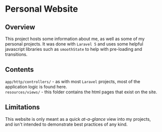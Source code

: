 # Personal Website
## Overview
This project hosts some information about me, as well as some of my personal projects. It was done with `Laravel 5` and uses some helpful javascript libraries such as `smoothState` to help with pre-loading and transitions.

## Contents

`app/http/controllers/` - as with most `Laravel` projects, most of the application logic is found here.  
`resources/views/` - this folder contains the html pages that exist on the site.


## Limitations
This website is only meant as a quick *at-a-glance* view into my projects, and isn't intended to demonstrate best practices of any kind.
